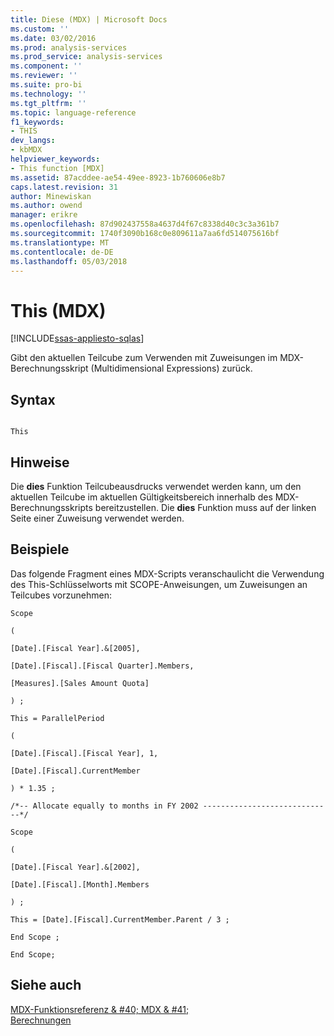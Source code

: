 ```yaml
---
title: Diese (MDX) | Microsoft Docs
ms.custom: ''
ms.date: 03/02/2016
ms.prod: analysis-services
ms.prod_service: analysis-services
ms.component: ''
ms.reviewer: ''
ms.suite: pro-bi
ms.technology: ''
ms.tgt_pltfrm: ''
ms.topic: language-reference
f1_keywords:
- THIS
dev_langs:
- kbMDX
helpviewer_keywords:
- This function [MDX]
ms.assetid: 87acddee-ae54-49ee-8923-1b760606e8b7
caps.latest.revision: 31
author: Minewiskan
ms.author: owend
manager: erikre
ms.openlocfilehash: 87d902437558a4637d4f67c8338d40c3c3a361b7
ms.sourcegitcommit: 1740f3090b168c0e809611a7aa6fd514075616bf
ms.translationtype: MT
ms.contentlocale: de-DE
ms.lasthandoff: 05/03/2018
---
```

# <a name="this-mdx"></a>This (MDX)
[!INCLUDE[ssas-appliesto-sqlas](../includes/ssas-appliesto-sqlas.md)]

  Gibt den aktuellen Teilcube zum Verwenden mit Zuweisungen im MDX-Berechnungsskript (Multidimensional Expressions) zurück.  
  
## <a name="syntax"></a>Syntax  
  
```  
  
This   
```  
  
## <a name="remarks"></a>Hinweise  
 Die **dies** Funktion Teilcubeausdrucks verwendet werden kann, um den aktuellen Teilcube im aktuellen Gültigkeitsbereich innerhalb des MDX-Berechnungsskripts bereitzustellen. Die **dies** Funktion muss auf der linken Seite einer Zuweisung verwendet werden.  
  
## <a name="examples"></a>Beispiele  
 Das folgende Fragment eines MDX-Scripts veranschaulicht die Verwendung des This-Schlüsselworts mit SCOPE-Anweisungen, um Zuweisungen an Teilcubes vorzunehmen:  
  
 `Scope`  
  
 `(`  
  
 `[Date].[Fiscal Year].&[2005],`  
  
 `[Date].[Fiscal].[Fiscal Quarter].Members,`  
  
 `[Measures].[Sales Amount Quota]`  
  
 `) ;`  
  
 `This = ParallelPeriod`  
  
 `(`  
  
 `[Date].[Fiscal].[Fiscal Year], 1,`  
  
 `[Date].[Fiscal].CurrentMember`  
  
 `) * 1.35 ;`  
  
 `/*-- Allocate equally to months in FY 2002 -----------------------------*/`  
  
 `Scope`  
  
 `(`  
  
 `[Date].[Fiscal Year].&[2002],`  
  
 `[Date].[Fiscal].[Month].Members`  
  
 `) ;`  
  
 `This = [Date].[Fiscal].CurrentMember.Parent / 3 ;`  
  
 `End Scope ;`  
  
 `End Scope;`  
  
## <a name="see-also"></a>Siehe auch  
 [MDX-Funktionsreferenz & #40; MDX & #41;](../mdx/mdx-function-reference-mdx.md)   
 [Berechnungen](../analysis-services/multidimensional-models-olap-logical-cube-objects/calculations.md)  
  
  
